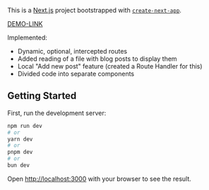 This is a [Next.js](https://nextjs.org/) project bootstrapped with [`create-next-app`](https://github.com/vercel/next.js/tree/canary/packages/create-next-app).

[DEMO-LINK](https://myfirstusers-test-task.vercel.app/)

Implemented: 
- Dynamic, optional, intercepted routes
- Added reading of a file with blog posts to display them
- Local "Add new post" feature (created a Route Handler for this)
- Divided code into separate components


## Getting Started

First, run the development server:

```bash
npm run dev
# or
yarn dev
# or
pnpm dev
# or
bun dev
```

Open [http://localhost:3000](http://localhost:3000) with your browser to see the result.
